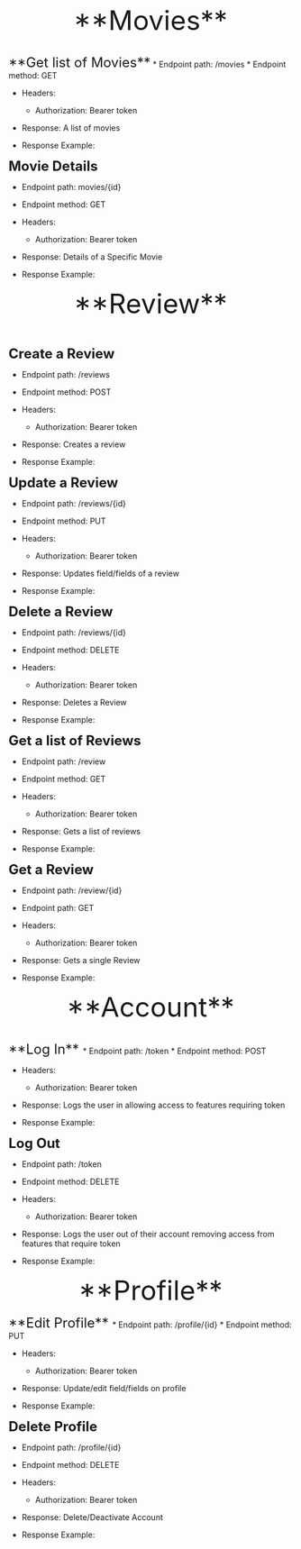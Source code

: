 <p align="center">
<font size =7> **Movies** </font>
</p>
<br>
<font size =5> **Get list of Movies**</font>
 * Endpoint path: /movies
 * Endpoint method: GET

 * Headers:
    * Authorization: Bearer token

 * Response: A list of movies
 * Response Example:

<font size =5> **Movie Details**</font>
 * Endpoint path: movies/{id}
 * Endpoint method: GET

 * Headers:
    * Authorization: Bearer token

 * Response: Details of a Specific Movie
 * Response Example:

<p align="center">
<font size =7> **Review** </font>
</p>
<br>

<font size =5> **Create a Review**</font>
 * Endpoint path: /reviews
 * Endpoint method: POST

 * Headers:
    * Authorization: Bearer token

 * Response: Creates a review
 * Response Example:

<font size =5> **Update a Review**</font>
 * Endpoint path: /reviews/{id}
 * Endpoint method: PUT

 * Headers:
    * Authorization: Bearer token

 * Response: Updates field/fields of a review
 * Response Example:

<font size =5> **Delete a Review**</font>
 * Endpoint path: /reviews/{id}
 * Endpoint method: DELETE

 * Headers:
    * Authorization: Bearer token

 * Response: Deletes a Review
 * Response Example:

<font size =5> **Get a list of Reviews**</font>
 * Endpoint path: /review
 * Endpoint method: GET

 * Headers:
    * Authorization: Bearer token

 * Response: Gets a list of reviews
 * Response Example:

 <font size =5> **Get a Review** </font>
 * Endpoint path: /review/{id}
 * Endpoint path: GET

 * Headers:
    * Authorization: Bearer token

 * Response: Gets a single Review
 * Response Example:

 <p align="center">
<font size =7> **Account** </font>
</p>
<br>
<font size =5> **Log In** </font>
 * Endpoint path: /token
 * Endpoint method: POST

 * Headers:
    * Authorization: Bearer token

 * Response: Logs the user in allowing access to features requiring token
 * Response Example:

<font size =5> **Log Out** </font>
  * Endpoint path: /token
 * Endpoint method: DELETE

 * Headers:
    * Authorization: Bearer token

 * Response: Logs the user out of their account removing access from features that require token
 * Response Example:

 <p align="center">
<font size =7> **Profile** </font>
</p>
<font size =5> **Edit Profile** </font>
 * Endpoint path: /profile/{id}
 * Endpoint method: PUT

 * Headers:
    * Authorization: Bearer token

 * Response: Update/edit field/fields on profile
 * Response Example:

<font size =5> **Delete Profile** </font>
 * Endpoint path: /profile/{id}
 * Endpoint method: DELETE

 * Headers:
    * Authorization: Bearer token

 * Response: Delete/Deactivate Account
 * Response Example:
